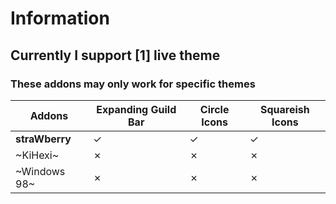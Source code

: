 # Information
## Currently I support [1] live theme
### These addons may only work for specific themes

| Addons				 |  Expanding Guild Bar | Circle Icons | Squareish Icons |
| -------------- | -------------------- | ------------ | --------------- |
| **straWberry** | ✓									 | ✓						 | ✓						 |
| ~KiHexi~		 | ✗									 | ✗						 | ✗						 |
| ~Windows 98~ | ✗									 | ✗						 | ✗						 |

